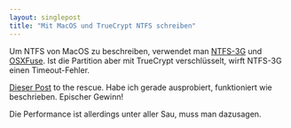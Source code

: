 ```yaml
---
layout: singlepost
title: "Mit MacOS und TrueCrypt NTFS schreiben"
---
```


Um NTFS von MacOS zu beschreiben, verwendet man [NTFS-3G](http://sourceforge.net/projects/ntfs-3g/) und [OSXFuse](http://osxfuse.github.com/). Ist die Partition aber mit TrueCrypt verschlüsselt, wirft NTFS-3G einen Timeout-Fehler.

[Dieser Post](http://fernandoff.posterous.com/ntfs-write-support-on-osx-lion-with-ntfs-3g-f) to the rescue. Habe ich gerade ausprobiert, funktioniert wie beschrieben. Epischer Gewinn!

Die Performance ist allerdings unter aller Sau, muss man dazusagen.